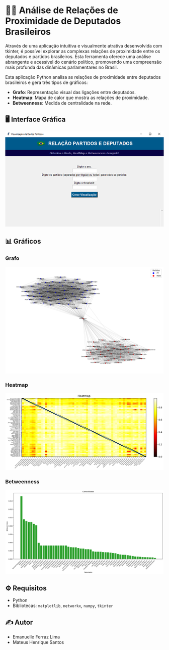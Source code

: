 # 👩‍💻 Análise de Relações de Proximidade de Deputados Brasileiros

Através de uma aplicação intuitiva e visualmente atrativa desenvolvida com tkinter, é possível explorar as complexas relações de proximidade entre os deputados e partidos brasileiros. Esta ferramenta oferece uma análise abrangente e acessível do cenário político, promovendo uma compreensão mais profunda das dinâmicas parlamentares no Brasil.

Esta aplicação Python analisa as relações de proximidade entre deputados brasileiros e gera três tipos de gráficos:

- **Grafo**: Representação visual das ligações entre deputados.
- **Heatmap**: Mapa de calor que mostra as relações de proximidade.
- **Betweenness**: Medida de centralidade na rede.

## 🖥️ Interface Gráfica

![Interface Gráfica](imagens/interfacetkinter.png)

## 📊 Gráficos

### Grafo

![Grafo-PT-MDB 2022](imagens/grafo.png)

### Heatmap

![Heatmap-PT-PSOL 2022](imagens/heatmap.png)

### Betweenness

![Betweeness-PV-PSD-2023](imagens/centralidade.png)

## ⚙️ Requisitos

- Python 
- Bibliotecas: `matplotlib`, `networkx`, `numpy`, `tkinter`

## ✍️ Autor

- Emanuelle Ferraz Lima
- Mateus Henrique Santos
